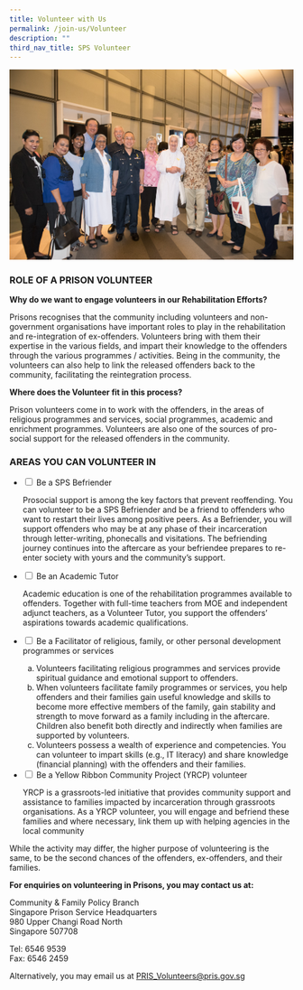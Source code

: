```yaml
---
title: Volunteer with Us
permalink: /join-us/Volunteer
description: ""
third_nav_title: SPS Volunteer
---
```

![Alt text for image on Isomer site](/images/pvac-46.jpg)
### ROLE OF A PRISON VOLUNTEER
**Why do we want to engage volunteers in our Rehabilitation Efforts?**

Prisons recognises that the community including volunteers and non-government organisations have important roles to play in the rehabilitation and re-integration of ex-offenders. Volunteers bring with them their expertise in the various fields, and impart their knowledge to the offenders through the various programmes / activities. Being in the community, the volunteers can also help to link the released offenders back to the community, facilitating the reintegration process.

**Where does the Volunteer fit in this process?**

Prison volunteers come in to work with the offenders, in the areas of religious programmes and services, social programmes, academic and enrichment programmes. Volunteers are also one of the sources of pro-social support for the released offenders in the community.

 
### AREAS YOU CAN VOLUNTEER IN

<ul class="jekyllcodex_accordion">
  <li>
    <input type="checkbox" id="accordion1">
    <label for="accordion1">Be a SPS Befriender</label>
    <div>
      <p>Prosocial support is among the key factors that prevent reoffending. You can volunteer to be a SPS Befriender and be a friend to offenders who want to restart their lives among positive peers. As a Befriender, you will support offenders who may be at any phase of their incarceration through letter-writing, phonecalls and visitations. The befriending journey continues into the aftercare as your befriendee prepares to re-enter society with yours and the community’s support.</p>
    </div>
	</li>  
  <li>
    <input type="checkbox" id="accordion2">
    <label for="accordion2">Be an Academic Tutor</label>
    <div>
      <p>Academic education is one of the rehabilitation programmes available to offenders. Together with full-time teachers from MOE and independent adjunct teachers, as a Volunteer Tutor, you support the offenders’ aspirations towards academic qualifications.</p>
    </div>
  </li>
		<li>
    <input type="checkbox" id="accordion3">
    <label for="accordion3">Be a Facilitator of religious, family, or other personal development programmes or services</label>
    <div>
      <ol type="a">
        <li>Volunteers facilitating religious programmes and services provide spiritual guidance and emotional support to offenders.
</li>
        <li>When volunteers facilitate family programmes or services, you help offenders and their families gain useful knowledge and skills to become more effective members of the family, gain stability and strength to move forward as a family including in the aftercare. Children also benefit both directly and indirectly when families are supported by volunteers.
</li>
        <li>Volunteers possess a wealth of experience and competencies. You can volunteer to impart skills (e.g., IT literacy) and share knowledge (financial planning) with the offenders and their families.</li>
      </ol>
    </div>
  </li>
	<li>
    <input type="checkbox" id="accordion4">
    <label for="accordion4">Be a Yellow Ribbon Community Project (YRCP) volunteer</label>
    <div>
      <p>YRCP is a grassroots-led initiative that provides community support and assistance to families impacted by incarceration through grassroots organisations. As a YRCP volunteer, you will engage and befriend these families and where necessary, link them up with helping agencies in the local community</p>
    </div>
  </li>
	</ul>

While the activity may differ, the higher purpose of volunteering is the same, to be the second chances of the offenders, ex-offenders, and their families. 



**For enquiries on volunteering in Prisons, you may contact us at:**

Community & Family Policy Branch <br>
Singapore Prison Service Headquarters <br>
980 Upper Changi Road North<br>
Singapore 507708

Tel: 6546 9539 <br>
Fax: 6546 2459

Alternatively, you may email us at PRIS_Volunteers@pris.gov.sg